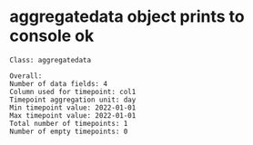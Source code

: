 # aggregatedata object prints to console ok

    Class: aggregatedata
    
    Overall:
    Number of data fields: 4 
    Column used for timepoint: col1 
    Timepoint aggregation unit: day 
    Min timepoint value: 2022-01-01 
    Max timepoint value: 2022-01-01 
    Total number of timepoints: 1 
    Number of empty timepoints: 0 
    

